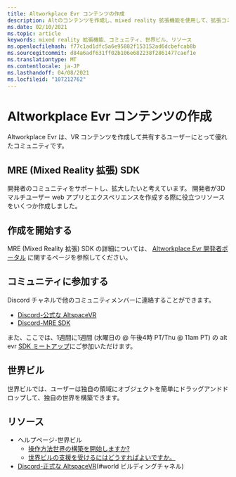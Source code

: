 ```yaml
---
title: Altworkplace Evr コンテンツの作成
description: Altのコンテンツを作成し、mixed reality 拡張機能を使用して、拡張コミュニティに参加する方法について説明します。
ms.date: 02/10/2021
ms.topic: article
keywords: mixed reality 拡張機能、コミュニティ、世界ビル、リソース
ms.openlocfilehash: f77c1ad1dfc5a6e95882f153152ad6dcbefcab8b
ms.sourcegitcommit: d84a6adf631ff02b106e682238f2861477caef1e
ms.translationtype: MT
ms.contentlocale: ja-JP
ms.lasthandoff: 04/08/2021
ms.locfileid: "107212762"
---
```

# <a name="creating-altspacevr-content"></a>Altworkplace Evr コンテンツの作成

Altworkplace Evr は、VR コンテンツを作成して共有するユーザーにとって優れたコミュニティです。 

## <a name="mre-mixed-reality-extension-sdk"></a>MRE (Mixed Reality 拡張) SDK

開発者のコミュニティをサポートし、拡大したいと考えています。 開発者が3D マルチユーザー web アプリとエクスペリエンスを作成する際に役立つリソースをいくつか作成しました。 

## <a name="start-creating"></a>作成を開始する

MRE (Mixed Reality 拡張) SDK の詳細については、 [Altworkplace Evr 開発者ポータル](https://developer.altvr.com/) に関するページを参照してください。

## <a name="join-the-community"></a>コミュニティに参加する

Discord チャネルで他のコミュニティメンバーに連絡することができます。

* [Discord-公式な AltspaceVR](https://discord.gg/eYQ5VxK)
* [Discord-MRE SDK](https://discord.gg/ypvBkWz)

また、ここでは、1週間に1週間 (水曜日の @ 午後4時 PT/Thu @ 11am PT) の alt evr [SDK ミートアップ](https://account.altvr.com/channels/sdk)にご参加いただけます。

## <a name="world-building"></a>世界ビル

世界ビルでは、ユーザーは独自の領域にオブジェクトを簡単にドラッグアンドドロップして、独自の世界を構築できます。

## <a name="resources"></a>リソース

* ヘルプページ-世界ビル
    * [操作方法世界の構築を開始しますか?](../world-building/world-building-getting-started.md)
    * [世界ビルの支援を受けるにはどうすればよいですか。](../world-building/getting-help.md)
* [Discord-正式な AltspaceVR](https://discord.gg/eYQ5VxK)(#world ビルディングチャネル)
